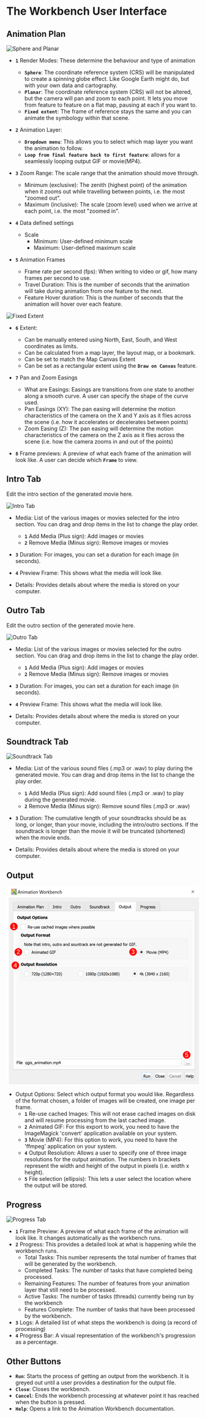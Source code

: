 # The Workbench User Interface

## Animation Plan

![Sphere and Planar](img/001_AnimationPlan_SpherePlanar_1.png)

- **`1`** Render Modes: These determine the behaviour and type of animation
  - **`Sphere`**: The coordinate reference system (CRS) will be manipulated to create a
      spinning globe effect. Like Google Earth might do, but with your own data and
      cartography.
  - **`Planar`**: The coordinate reference system (CRS) will not be altered, but the camera
      will pan and zoom to each point. It lets you move from feature to feature on a
      flat map, pausing at each if you want to.
  - **`Fixed extent`**: The frame of reference stays the same and you can animate the
      symbology within that scene.

- **`2`** Animation Layer:
  - **`Dropdown menu`**: This allows you to select which map layer you want the animation
      to follow.
  - **`Loop from final feature back to first feature`**: allows for a seamlessly looping
      output GIF or movie(MP4).

- **`3`** Zoom Range: The scale range that the animation should move through.
  - Minimum (exclusive): The zenith (highest point) of the animation when it zooms out
      while travelling between points, i.e. the most "zoomed out".
  - Maximum (inclusive): The scale (zoom level) used when we arrive at each point,
      i.e. the most "zoomed in".

- **`4`** Data defined settings
  - Scale
    - Minimum: User-defined minimum scale
    - Maximum: User-defined maximum scale

- **`5`** Animation Frames
  - Frame rate per second (fps): When writing to video or gif, how many frames per
      second to use.
  - Travel Duration: This is the number of seconds that the animation will take during
      animation from one feature to the next.
  - Feature Hover duration: This is the number of seconds that the animation will hover
      over each feature.

![Fixed Extent](img/002_AnimationPlan_FixedExtent_1.png)

- **`6`** Extent:
  - Can be manually entered using North, East, South, and West coordinates as limits.
  - Can be calculated from a map layer, the layout map, or a bookmark.
  - Can be set to match the Map Canvas Extent
  - Can be set as a rectangular extent using the **`Draw on Canvas`** feature.

- **`7`** Pan and Zoom Easings
  - What are Easings: Easings are transitions from one state to another along a smooth
      curve. A user can specify the shape of the curve used.
  - Pan Easings (XY): The pan easing will determine the motion characteristics of the
      camera on the X and Y axis as it flies across the scene (i.e. how it accelerates
      or decelerates between points)
  - Zoom Easing (Z): The pan easing will determine the motion characteristics of the
      camera on the Z axis as it flies across the scene (i.e. how the camera zooms in
      and out of the points)

- **`8`** Frame previews: A preview of what each frame of the animation will look like. A
    user can decide which **`Frame`** to view.

## Intro Tab

Edit the intro section of the generated movie here.

![Intro Tab](img/003_IntroTab_1.png)

- Media: List of the various images or movies selected for the intro section. You can
  drag and drop items in the list to change the play order.
  - **`1`** Add Media (Plus sign): Add images or movies
  - **`2`** Remove Media (Minus sign): Remove images or movies

- **`3`** Duration: For images, you can set a duration for each image (in seconds).
- **`4`** Preview Frame: This shows what the media will look like.

- Details: Provides details about where the media is stored on your computer.

## Outro Tab

Edit the outro section of the generated movie here.

![Outro Tab](img/004_OutroTab_1.png)

- Media: List of the various images or movies selected for the outro section. You can
  drag and drop items in the list to change the play order.
  - **`1`** Add Media (Plus sign): Add images or movies
  - **`2`** Remove Media (Minus sign): Remove images or movies

- **`3`** Duration: For images, you can set a duration for each image (in seconds).
- **`4`** Preview Frame: This shows what the media will look like.

- Details: Provides details about where the media is stored on your computer.

## Soundtrack Tab

![Soundtrack Tab](img/005_SoundtrackTab_1.png)

- Media: List of the various sound files (.mp3 or .wav) to play during the generated movie.
  You can drag and drop items in the list to change the play order.
  - **`1`** Add Media (Plus sign): Add sound files (.mp3 or .wav) to play during the
            generated movie.
  - **`2`** Remove Media (Minus sign): Remove sound files (.mp3 or .wav)

- **`3`** Duration: The cumulative length of your soundtracks should be as long, or longer,
          than your movie, including the intro/outro sections. If the soundtrack is longer
          than the movie it will be truncated (shortened) when the movie ends.

- Details: Provides details about where the media is stored on your computer.

## Output

![Output Tab](img/006_OutputTab_1.png)

- Output Options: Select which output format you would like. Regardless of the format chosen,
  a folder of images will be created, one image per frame.
  - **`1`** Re-use cached Images: This will not erase cached images on disk and will resume
    processing from the last cached image.
  - **`2`** Animated GIF: For this export to work, you need to have the ImageMagick 'convert'
    application available on your system.
  - **`3`** Movie (MP4): For this option to work, you need to have the 'ffmpeg' application
    on your system.
  - **`4`** Output Resolution: Allows a user to specify one of three image resolutions for
    the output animation. The numbers in brackets represent the width and height of the
    output in pixels (i.e. width x height).
  - **`5`** File selection (ellipsis): This lets a user select the location where the output
    will be stored.

## Progress

![Progress Tab](img/007_ProgressTab_1.png)

- **`1`** Frame Preview: A preview of what each frame of the animation will look like.
            It changes automatically as the workbench runs.
- **`2`** Progress: This provides a detailed look at what is happening while the workbench
            runs.
  - Total Tasks: This number represents the total number of frames that will be generated
    by the workbench.
  - Completed Tasks: The number of tasks that have completed being processed.
  - Remaining Features: The number of features from your animation layer that still need
    to be processed.
  - Active Tasks: The number of tasks (threads) currently being run by the workbench
  - Features Complete: The number of tasks that have been processed by the workbench.
- **`3`** Logs: A detailed list of what steps the workbench is doing (a record of processing)
- **`4`** Progress Bar: A visual representation of the workbench's progression as a percentage.

## Other Buttons

- **`Run`**: Starts the process of getting an output from the workbench. It is greyed out
            until a user provides a destination for the output file.
- **`Close`**: Closes the workbench.
- **`Cancel`**: Ends the workbench processing at whatever point it has reached when the
            button is pressed.
- **`Help`**: Opens a link to the Animation Workbench documentation.
